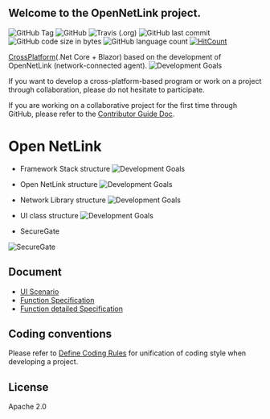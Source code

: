 ## Welcome to the OpenNetLink project.

![GitHub Tag](https://img.shields.io/github/v/tag/hanssak/OpenNetLink) ![GitHub](https://img.shields.io/github/license/hanssak/OpenNetLink)  ![Travis (.org)](https://img.shields.io/travis/hanssak/OpenNetLink)
![GitHub last commit](https://img.shields.io/github/last-commit/hanssak/OpenNetLink) ![GitHub code size in bytes](https://img.shields.io/github/languages/code-size/hanssak/OpenNetLink)  ![GitHub language count](https://img.shields.io/github/languages/count/hanssak/OpenNetLink) [![HitCount](http://hits.dwyl.com/hanssak/hanssak/OpenNetLink.svg)](http://hits.dwyl.com/hanssak/hanssak/OpenNetLink)


[CrossPlatform](https://ko.wikipedia.org/wiki/%ED%81%AC%EB%A1%9C%EC%8A%A4_%ED%94%8C%EB%9E%AB%ED%8F%BC)(.Net Core + Blazor) based on the development of OpenNetLink (network-connected agent).
![Development Goals](content/1.JPG)

If you want to develop a cross-platform-based program or work on a project through collaboration, please do not hesitate to participate.


If you are working on a collaborative project for the first time through GitHub, please refer to the [Contributor Guide Doc](docs/CONTRIBUTE_GUIDE.md).


# Open NetLink
* Framework Stack structure
![Development Goals](content/2.JPG)

* Open NetLink structure
![Development Goals](content/3.JPG)

* Network Library structure
![Development Goals](content/NetlinkLibrary_구조.JPG)

* UI class structure
![Development Goals](content/screan.JPG)

* SecureGate

![SecureGate](content/SecureGate.gif)


##  Document
* [UI Scenario](docs/NetLink_UI%EC%8B%9C%EB%82%98%EB%A6%AC%EC%98%A4_v1.0.pptx)
* [Function Specification](docs/NetLink_%EA%B8%B0%EB%8A%A5.%EB%A6%AC%EC%8A%A4%ED%8A%B8.Spec_V1.0.xlsx)
* [Function detailed Specification](docs/NetLink_%EA%B8%B0%EB%8A%A5%EB%A6%AC%EC%8A%A4%ED%8A%B8_%EC%83%81%EC%84%B8%EC%84%A4%EA%B3%84%EC%84%9C_V1.0.docx)


## Coding conventions
Please refer to [Define Coding Rules](docs/CODING_ROLE.md) for unification of coding style when developing a project.


## License
Apache 2.0

